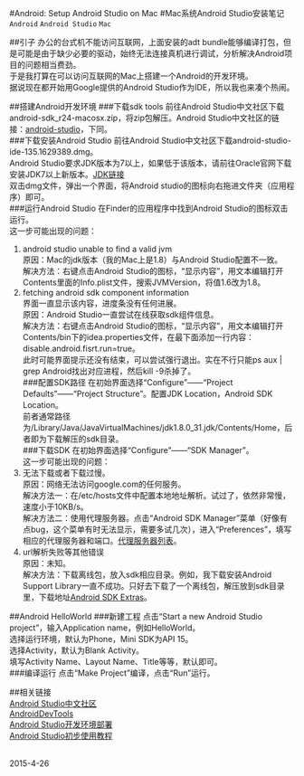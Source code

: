 #Android: Setup Android Studio on Mac
#Mac系统Android Studio安装笔记
`Android` `Android Studio` `Mac`

##引子
办公的台式机不能访问互联网，上面安装的adt bundle能够编译打包，但是可能是由于缺少必要的驱动，始终无法连接真机进行调试，分析解决Android项目的问题相当费劲。<br/>
于是我打算在可以访问互联网的Mac上搭建一个Android的开发环境。<br/>
据说现在都开始用Google提供的Android Studio作为IDE，所以我也来凑个热闹。<br/>

##搭建Android开发环境
###下载sdk tools
前往Android Studio中文社区下载android-sdk_r24-macosx.zip，将zip包解压。Android Studio中文社区的链接：[android-studio](http://www.android-studio.org/)，下同。<br/>
###下载安装Android Studio
前往Android Studio中文社区下载android-studio-ide-135.1629389.dmg。<br/>
Android Studio要求JDK版本为7以上，如果低于该版本，请前往Oracle官网下载安装JDK7以上新版本。[JDK链接](http://www.oracle.com/technetwork/java/javase/downloads/jdk8-downloads-2133151.html)<br/>
双击dmg文件，弹出一个界面，将Android studio的图标向右拖进文件夹（应用程序）即可。<br/>
###运行Android Studio
在Finder的应用程序中找到Android Studio的图标双击运行。<br/>
这一步可能出现的问题：<br/>
1. android studio unable to find a valid jvm<br/>
原因：Mac的jdk版本（我的Mac上是1.8）与Android Studio配置不一致。<br/>
解决方法：右键点击Android Studio的图标，“显示内容”，用文本编辑打开Contents里面的Info.plist文件，搜索JVMVersion，将值1.6改为1.8。<br/>
2. fetching android sdk component information<br/>
界面一直显示该内容，进度条没有任何进展。<br/>
原因：Android Studio一直尝试在线获取sdk组件信息。<br/>
解决方法：右键点击Android Studio的图标，“显示内容”，用文本编辑打开Contents/bin下的idea.properties文件，在最下面添加一行内容：disable.android.fisrt.run=true。<br/>
此时可能界面提示还没有结束，可以尝试强行退出。实在不行只能ps aux | grep Android找出对应进程，然后kill -9杀掉了。<br/>
###配置SDK路径
在初始界面选择“Configure”——“Project Defaults”——“Project Structure”。配置JDK Location，Android SDK Location。<br/>
前者通常路径为/Library/Java/JavaVirtualMachines/jdk1.8.0_31.jdk/Contents/Home，后者即为下载解压的sdk目录。<br/>
###下载SDK
在初始界面选择“Configure”——“SDK Manager”。<br/>
这一步可能出现的问题：<br/>
1. 无法下载或者下载过慢。<br/>
原因：网络无法访问google.com的任何服务。<br/>
解决方法一：在/etc/hosts文件中配置本地地址解析。试过了，依然非常慢，速度小于10KB/s。<br/>
解决方法二：使用代理服务器。点击“Android SDK Manager”菜单（好像有点bug，这个菜单有时无法显示，需要多试几次），进入“Preferences”，填写相应的代理服务器和端口。[代理服务器列表](http://tools.android-studio.org/index.php/85-tools/110-androidsdk-mirrors)。<br/>
2. url解析失败等其他错误<br/>
原因：未知。<br/>
解决方法：下载离线包，放入sdk相应目录。例如，我下载安装Android Support Library一直不成功。只好去下载了一个离线包，解压放到sdk目录里，下载地址[Android SDK Extras](http://www.androiddevtools.cn/)。<br/>

##Android HelloWorld
###新建工程
点击“Start a new Android Studio project”，输入Application name，例如HelloWorld。<br/>
选择运行环境，默认为Phone，Mini SDK为API 15。<br/>
选择Activity，默认为Blank Activity。<br/>
填写Activity Name、Layout Name、Title等等，默认即可。<br/>
###编译运行
点击“Make Project”编译，点击“Run”运行。<br/>

##相关链接<br/>
[Android Studio中文社区](http://www.android-studio.org/)<br/>
[AndroidDevTools](http://www.androiddevtools.cn/)<br/>
[Android Studio开发环境部署](http://www.cnblogs.com/duxiuxing/p/4206051.html)<br/>
[Android Studio初步使用教程](http://www.cnblogs.com/xiaoran1129/archive/2013/05/23/3095135.html)<br/>

<br/>
2015-4-26